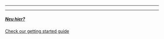 - - -
- - -

##### [Neu hier?][1]
[Check our getting started guide][1]

[1]: /docs/guide/

[1]: /docs/guide/
